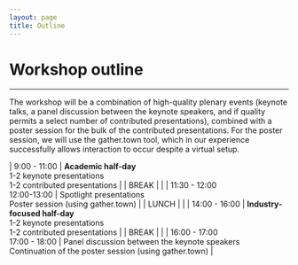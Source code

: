 ```yaml
---
layout: page
title: Outline
---
```

# Workshop outline
---
The workshop will be a combination of high-quality plenary events (keynote talks, a panel discussion between the keynote speakers, and if quality permits a select number of contributed presentations), combined with a poster session for the bulk of the contributed presentations. For the poster session, we will use the gather.town tool, which in our experience successfully allows interaction to occur despite a virtual setup.


| 9:00 - 11:00                | __Academic half-day__ <br>1-2 keynote presentations <br>1-2 contributed presentations                            |
| BREAK                       |                                                                                                      |
| 11:30 - 12:00 <br>12:00-13:00   | Spotlight presentations <br>Poster session (using gather.town)                                           |
| LUNCH                       |                                                                                                      |
| 14:00 - 16:00               | __Industry-focused half-day__ <br>1-2 keynote presentations <br>1-2 contributed presentations                    |
| BREAK                       |                                                                                                      |
| 16:00 - 17:00 <br>17:00 - 18:00 | Panel discussion between the keynote speakers <br>Continuation of the poster session (using gather.town) |